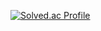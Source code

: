 [![Solved.ac Profile](http://mazassumnida.wtf/api/v2/generate_badge?boj=gguri4549)](https://solved.ac/gguri4549/)

